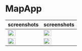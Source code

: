 # MapApp

|screenshots| screenshots| 
| ---- | ------ |
| <img src="https://user-images.githubusercontent.com/91916741/189706430-d6112c4c-bfb0-4491-a087-7a68789a976c.png" width="50%" /> | <img src="https://user-images.githubusercontent.com/91916741/189706462-1c798540-dc9a-4f73-9acf-17bd710a6b60.png" width="50%" /> |
| <img src="https://user-images.githubusercontent.com/91916741/189706472-59bb23e1-7037-4650-93c9-0497ef083a14.png" width="50%" />| <img src="https://user-images.githubusercontent.com/91916741/189706482-ddeb8c87-e59f-4f13-bdf8-888b455cf761.png" width="50%" /> |
